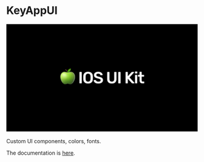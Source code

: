 # KeyAppUI

![cover](Sources/KeyAppUI/Documentation.docc/Resources/Cover.png)

Custom UI components, colors, fonts.

The documentation is [here](https://p2p-org.github.io/KeyAppUI/documentation/keyappui/).